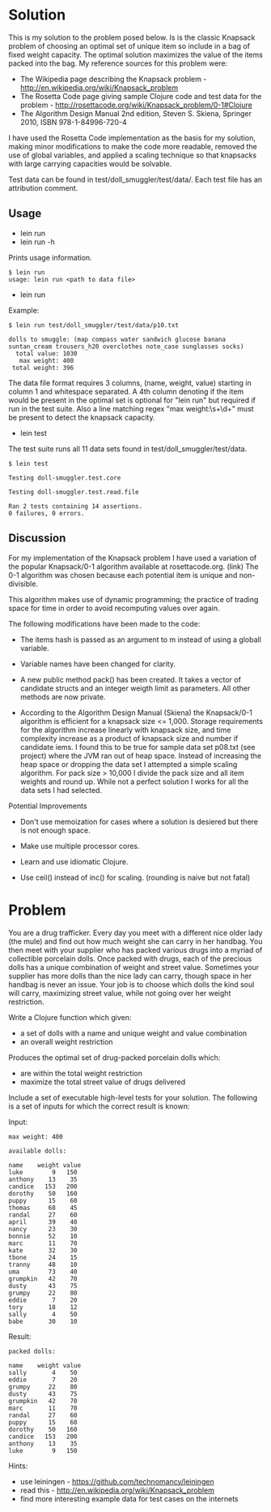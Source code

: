 # Solution

This is my solution to the problem posed below. Is is the classic Knapsack problem of choosing an optimal set of unique item so include in a bag of fixed weight capacity. The optimal solution maximizes the value of the items packed into the bag. My reference sources for this problem were:

* The Wikipedia page describing the Knapsack problem - http://en.wikipedia.org/wiki/Knapsack_problem
* The Rosetta Code page giving sample Clojure code and test data for the problem - http://rosettacode.org/wiki/Knapsack_problem/0-1#Clojure
* The Algorithm Design Manual 2nd edition, Steven S. Skiena, Springer 2010, ISBN 978-1-84996-720-4

I have used the Rosetta Code implementation as the basis for my solution, making minor modifications to make the code more readable, removed the use of global variables, and applied a scaling technique so that knapsacks with large carrying capacities would be solvable.

Test data can be found in test/doll_smuggler/test/data/. Each test file has an attribution comment.

## Usage

* lein run
* lein run -h

Prints usage information.

    $ lein run
    usage: lein run <path to data file>


* lein run <path to test data>

Example:

    $ lein run test/doll_smuggler/test/data/p10.txt

    dolls to smuggle: (map compass water sandwich glucose banana suntan_cream trousers_h20 overclothes note_case sunglasses socks)
      total value: 1030
       max weight: 400
     total weight: 396

The data file format requires 3 columns, (name, weight, value) starting in column 1 and whitespace separated. A 4th column denoting if the item would be present in the optimal set is optional for "lein run" but required if run in the test suite. Also a line matching regex "max weight:\s+\d+" must be present to detect the knapsack capacity.
  

* lein test

The test suite runs all 11 data sets found in test/doll_smuggler/test/data.

    $ lein test
    
    Testing doll-smuggler.test.core
    
    Testing doll-smuggler.test.read.file
    
    Ran 2 tests containing 14 assertions.
    0 failures, 0 errors.

## Discussion

For my implementation of the Knapsack problem I have used
a variation of the popular Knapsack/0-1 algorithm available
at rosettacode.org. (link) The 0-1 algorithm was chosen
because each potential item is unique and non-divisible.

This algorithm makes use of dynamic programming; the
practice of trading space for time in order to avoid
recomputing values over again.

The following modifications have been made to the code:

* The items hash is passed as an argument to m instead of
  using a globall variable.

* Variable names have been changed for clarity.

* A new public method pack() has been created. It takes a
  vector of candidate structs and an integer weigth limit
  as parameters. All other methods are now private.

* According to the Algorithm Design Manual (Skiena)
  the Knapsack/0-1 algorithm is efficient for a
  knapsack size <= 1,000. Storage requirements for the
  algorithm increase linearly with knapsack size, and time
  complexity increase as a product of knapsack size
  and number if candidate iems.
  I found this to be true for sample
  data set p08.txt (see project) where the JVM ran
  out of heap space. Instead of increasing the heap
  space or dropping the data set I attempted a simple
  scaling algorithm. For pack size > 10,000 I divide
  the pack size and all item weights and round up.
  While not a perfect solution I works for all the data
  sets I had selected.


Potential Improvements

* Don't use memoization for cases where a solution is
  desiered but there is not enough space.

* Make use multiple processor cores.

* Learn and use idiomatic Clojure.

* Use ceil() instead of inc() for scaling. (rounding
  is naive but not fatal)


# Problem

You are a drug trafficker. Every day you meet with a different nice older lady (the mule) and find out how much weight she can carry in her handbag. You then meet with your supplier who has packed various drugs into a myriad of collectible porcelain dolls. Once packed with drugs, each of the precious dolls has a unique combination of weight and street value. Sometimes your supplier has more dolls than the nice lady can carry, though space in her handbag is never an issue. Your job is to choose which dolls the kind soul will carry, maximizing street value, while not going over her weight restriction.

Write a Clojure function which given:

* a set of dolls with a name and unique weight and value combination
* an overall weight restriction

Produces the optimal set of drug-packed porcelain dolls which:

* are within the total weight restriction
* maximize the total street value of drugs delivered

Include a set of executable high-level tests for your solution. The following is a set of inputs for which the correct result is known:

Input:

    max weight: 400

    available dolls:

    name    weight value
    luke        9   150
    anthony    13    35
    candice   153   200
    dorothy    50   160
    puppy      15    60
    thomas     68    45
    randal     27    60
    april      39    40
    nancy      23    30
    bonnie     52    10
    marc       11    70
    kate       32    30
    tbone      24    15
    tranny     48    10
    uma        73    40
    grumpkin   42    70
    dusty      43    75
    grumpy     22    80
    eddie       7    20
    tory       18    12
    sally       4    50
    babe       30    10

Result:

    packed dolls:

    name    weight value
    sally       4    50
    eddie       7    20
    grumpy     22    80
    dusty      43    75
    grumpkin   42    70
    marc       11    70
    randal     27    60
    puppy      15    60
    dorothy    50   160
    candice   153   200
    anthony    13    35
    luke        9   150

Hints:

* use leiningen - https://github.com/technomancy/leiningen
* read this - http://en.wikipedia.org/wiki/Knapsack_problem
* find more interesting example data for test cases on the internets


